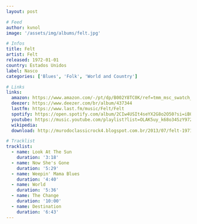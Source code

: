 ```yaml
---
layout: post

# Feed
author: kvnol
image: '/assets/img/albums/felt.jpg'

# Infos
title: Felt
artist: Felt
released: 1972-01-01
country: Estados Unidos
label: Nasco
categories: ['Blues', 'Folk', 'World and Country']

# Links
links:
  amazon: https://www.amazon.com/-/pt/dp/B002Y8TC0K/ref=tmm_msc_swatch_0?_encoding=UTF8&qid=&sr=
  deezer: https://www.deezer.com/br/album/437344
  lastfm: https://www.last.fm/music/Felt/Felt
  spotify: https://open.spotify.com/album/2CIw4USIt4seYX2G8o2O50?si=iB0C_fHyR-meXyteYQdC0A
  youtube: https://music.youtube.com/playlist?list=OLAK5uy_k68o34SzY972XqT9kezRaJU7sNRPHvPt0
  wikipedia:
  download: http://murodoclassicrock4.blogspot.com.br/2013/07/felt-1971.html

# Tracklist
tracklist:
  - name: Look At The Sun
    duration: '3:18'
  - name: Now She's Gone
    duration: '5:29'
  - name: Weepin' Mama Blues
    duration: '4:40'
  - name: World
    duration: '5:36'
  - name: The Change
    duration: '10:00'
  - name: Destination
    duration: '6:43'
---
```

